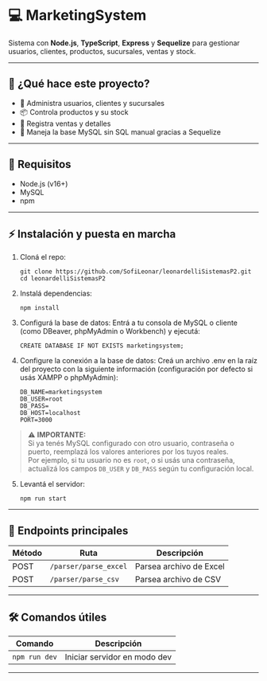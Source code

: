 # 💻 MarketingSystem

Sistema con **Node.js**, **TypeScript**, **Express** y **Sequelize** para gestionar usuarios, clientes, productos, sucursales, ventas y stock.

---

## 📝 ¿Qué hace este proyecto?

- 👥 Administra usuarios, clientes y sucursales  
- 📦 Controla productos y su stock  
- 🛒 Registra ventas y detalles  
- 🚫 Maneja la base MySQL sin SQL manual gracias a Sequelize  

---

## 🎯 Requisitos

- Node.js (v16+)  
- MySQL  
- npm  

---

## ⚡ Instalación y puesta en marcha

1. Cloná el repo:

    ```
    git clone https://github.com/SofiLeonar/leonardelliSistemasP2.git
    cd leonardelliSistemasP2
    ```

2. Instalá dependencias:

    ```
    npm install
    ```

3. Configurá la base de datos:
Entrá a tu consola de MySQL o cliente (como DBeaver, phpMyAdmin o Workbench) y ejecutá:

    ```
    CREATE DATABASE IF NOT EXISTS marketingsystem;
    ```

4. Configure la conexión a la base de datos:
Creá un archivo .env en la raíz del proyecto con la siguiente información (configuración por defecto si usás XAMPP o phpMyAdmin):

    ```
    DB_NAME=marketingsystem
    DB_USER=root
    DB_PASS=
    DB_HOST=localhost
    PORT=3000

    ```

> ⚠️ **IMPORTANTE:**  
> Si ya tenés MySQL configurado con otro usuario, contraseña o puerto, reemplazá los valores anteriores por los tuyos reales.  
> Por ejemplo, si tu usuario no es `root`, o si usás una contraseña, actualizá los campos `DB_USER` y `DB_PASS` según tu configuración local.

5. Levantá el servidor:

    ```
    npm run start
    ```

---

## 📡 Endpoints principales

| Método | Ruta        | Descripción               |
|--------|-------------|---------------------------|
| POST   | `/parser/parse_excel` | Parsea archivo de Excel |
| POST   | `/parser/parse_csv` | Parsea archivo de CSV |

---

## 🛠 Comandos útiles

| Comando         | Descripción                  |
|-----------------|------------------------------|
| `npm run dev`   | Iniciar servidor en modo dev |

---

 
